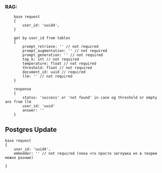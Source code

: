 ### RAG:
```
    base request
    {
        user_id: 'uuid4',
    }

    get by user_id from tables
    {
        prompt_retrieve: '' // not required
        prompt_augmentation: '' // not required
        prompt_generation: '' // not required
        top_k: int // not required
        temperature: float // not required
        threshold: float // not required
        document_id: uuid // required
        llm: '' // not required
    }

    response
    {
        status: 'success' or 'not found' in case og threshold or empty ans from llm
        user_id: 'uuid'
        answer: ''
    }
```

## Postgres Update

    base request
    {
        user_id: 'uuid4',
        embedder: '' // not required (пока что просто заглушка но в теории можно разные)

    }

